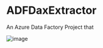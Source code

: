 # ADFDaxExtractor
An Azure Data Factory Project that 


![image](https://github.com/user-attachments/assets/e4ca6bd7-58d0-4d50-bf28-55baa2461d3f)
